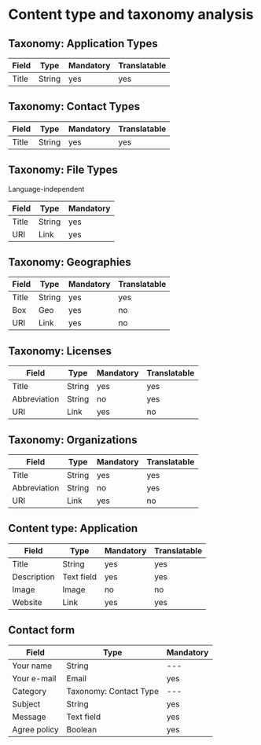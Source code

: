 # Content type and taxonomy analysis

## Taxonomy: Application Types

| Field | Type | Mandatory | Translatable |
| --- | --- | --- | --- |
| Title | String | yes | yes |

## Taxonomy: Contact Types

| Field | Type | Mandatory | Translatable |
| --- | --- | --- | --- |
| Title | String | yes | yes |

## Taxonomy: File Types

Language-independent

| Field | Type | Mandatory |
| --- | --- | --- |
| Title | String | yes |
| URI | Link | yes |

## Taxonomy: Geographies

| Field | Type | Mandatory | Translatable |
| --- | --- | --- | --- |
| Title | String | yes  | yes |
| Box | Geo | yes | no |
| URI | Link | yes | no |

## Taxonomy: Licenses

| Field | Type | Mandatory | Translatable |
| --- | --- | --- | --- |
| Title | String | yes | yes |
| Abbreviation | String | no | yes |
| URI | Link | yes | no |

## Taxonomy: Organizations

| Field | Type | Mandatory | Translatable |
| --- | --- | --- | --- |
| Title | String | yes | yes |
| Abbreviation | String | no | yes |
| URI | Link | yes | no |

## Content type: Application

| Field | Type | Mandatory | Translatable |
| --- | --- | --- | --- |
| Title | String | yes | yes |
| Description | Text field | yes | yes |
| Image | Image | no | no |
| Website | Link | yes | yes |


## Contact form

| Field | Type | Mandatory |
| --- | --- | --- |
| Your name | String | --- |
| Your e-mail | Email | yes |
| Category | Taxonomy: Contact Type | --- |
| Subject | String | yes |
| Message | Text field | yes |
| Agree policy | Boolean | yes |
